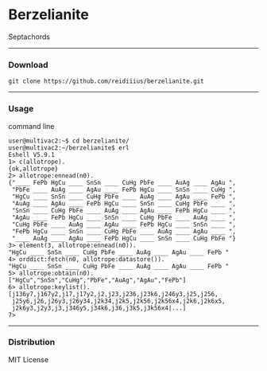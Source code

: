 # Berzelianite
Septachords

---

### Download

    git clone https://github.com/reidiiius/berzelianite.git

---

### Usage
command line

    user@multivac2:~$ cd berzelianite/
    user@multivac2:~/berzelianite$ erl
    Eshell V5.9.1
    1> c(allotrope).
    {ok,allotrope}
    2> allotrope:ennead(n0).
    {"____ FePb HgCu ____ SnSn ____ CuHg PbFe ____ AuAg ____ AgAu ",
     "PbFe ____ AuAg ____ AgAu ____ FePb HgCu ____ SnSn ____ CuHg ",
     "HgCu ____ SnSn ____ CuHg PbFe ____ AuAg ____ AgAu ____ FePb ",
     "AuAg ____ AgAu ____ FePb HgCu ____ SnSn ____ CuHg PbFe ____ ",
     "SnSn ____ CuHg PbFe ____ AuAg ____ AgAu ____ FePb HgCu ____ ",
     "AgAu ____ FePb HgCu ____ SnSn ____ CuHg PbFe ____ AuAg ____ ",
     "CuHg PbFe ____ AuAg ____ AgAu ____ FePb HgCu ____ SnSn ____ ",
     "FePb HgCu ____ SnSn ____ CuHg PbFe ____ AuAg ____ AgAu ____ ",
     "____ AuAg ____ AgAu ____ FePb HgCu ____ SnSn ____ CuHg PbFe "}
    3> element(3, allotrope:ennead(n0)).
    "HgCu ____ SnSn ____ CuHg PbFe ____ AuAg ____ AgAu ____ FePb "
    4> orddict:fetch(n0, allotrope:datastore()).
    "HgCu ____ SnSn ____ CuHg PbFe ____ AuAg ____ AgAu ____ FePb "
    5> allotrope:obtain(n0).
    ["HgCu","SnSn","CuHg","PbFe","AuAg","AgAu","FePb"]
    6> allotrope:keylist().
    [j136y7,j167y2,j17,j17y2,j2,j23,j236,j23k6,j246y3,j25,j256,
     j25y6,j26,j26y3,j26y34,j2k34,j2k5,j2k56,j2k56x4,j2k6,j2k6x5,
     j2k6y3,j2y3,j3,j346y5,j34k6,j36,j3k5,j3k56x4|...]
    7> 

---

### Distribution
MIT License

